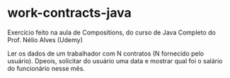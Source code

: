# work-contracts-java

Exercício feito na aula de Compositions, do curso de Java Completo do Prof. Nélio Alves (Udemy)

Ler os dados de um trabalhador com N contratos (N fornecido pelo usuário). Dpeois, solicitar do usuário uma data e mostrar qual foi o salário do funcionário nesse mês.
